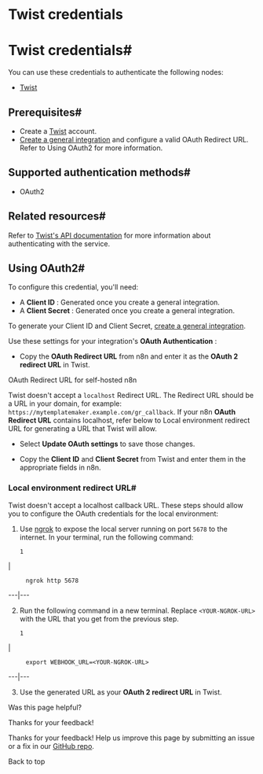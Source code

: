 # Twist credentials

[ ](https://github.com/n8n-io/n8n-docs/edit/main/docs/integrations/builtin/credentials/twist.md "Edit this page")

# Twist credentials#

You can use these credentials to authenticate the following nodes:

  * [Twist](../../app-nodes/n8n-nodes-base.twist/)



## Prerequisites#

  * Create a [Twist](https://twist.com/) account.
  * [Create a general integration](https://twist.com/app_console/create_app) and configure a valid OAuth Redirect URL. Refer to Using OAuth2 for more information.



## Supported authentication methods#

  * OAuth2



## Related resources#

Refer to [Twist's API documentation](https://developer.twist.com/v3/#authorization) for more information about authenticating with the service.

## Using OAuth2#

To configure this credential, you'll need:

  * A **Client ID** : Generated once you create a general integration.
  * A **Client Secret** : Generated once you create a general integration.



To generate your Client ID and Client Secret, [create a general integration](https://twist.com/app_console/create_app).

Use these settings for your integration's **OAuth Authentication** :

  * Copy the **OAuth Redirect URL** from n8n and enter it as the **OAuth 2 redirect URL** in Twist.

OAuth Redirect URL for self-hosted n8n

Twist doesn't accept a `localhost` Redirect URL. The Redirect URL should be a URL in your domain, for example: `https://mytemplatemaker.example.com/gr_callback`. If your n8n **OAuth Redirect URL** contains localhost, refer below to Local environment redirect URL for generating a URL that Twist will allow.

  * Select **Update OAuth settings** to save those changes.

  * Copy the **Client ID** and **Client Secret** from Twist and enter them in the appropriate fields in n8n.



### Local environment redirect URL#

Twist doesn't accept a localhost callback URL. These steps should allow you to configure the OAuth credentials for the local environment:

  1. Use [ngrok](https://ngrok.com/) to expose the local server running on port `5678` to the internet. In your terminal, run the following command: 
         
         1

| 
         
         ngrok http 5678
           
  
---|---  
  
  2. Run the following command in a new terminal. Replace `<YOUR-NGROK-URL>` with the URL that you get from the previous step. 
         
         1

| 
         
         export WEBHOOK_URL=<YOUR-NGROK-URL>
           
  
---|---  
  
  3. Use the generated URL as your **OAuth 2 redirect URL** in Twist.

Was this page helpful? 

Thanks for your feedback! 

Thanks for your feedback! Help us improve this page by submitting an issue or a fix in our [GitHub repo](https://github.com/n8n-io/n8n-docs). 

Back to top 
